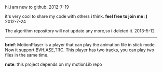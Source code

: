 hi,i am new to github. 2012-7-19

it's very cool to share my code with others i think. **feel free to join me :)** 2012-7-24

The  algorithm repository will not update any more,so i deleted it. 2013-5-12 

-----------------------------------------------------------------------------
**brief**: MotionPlayer is a player that can play the animation file in stick mode. Now it support BVH,ASE,TRC. This player has two tracks, you can play two files in the same time.

**note**: this project depends on my motionLib repo


